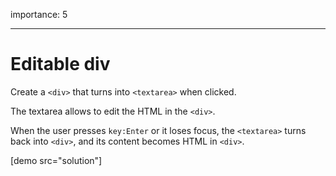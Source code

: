 importance: 5

---

# Editable div

Create a `<div>` that turns into `<textarea>` when clicked.

The textarea allows to edit the HTML in the `<div>`.

When the user presses `key:Enter` or it loses focus, the `<textarea>` turns back into `<div>`, and its content becomes HTML in `<div>`.

[demo src="solution"]
